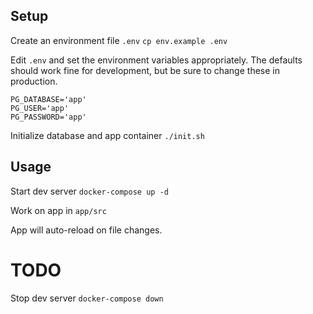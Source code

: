## Setup

Create an environment file `.env`
`cp env.example .env`

Edit `.env` and set the environment variables appropriately.
The defaults should work fine for development, but be sure to change these in production.  
```
PG_DATABASE='app'
PG_USER='app'
PG_PASSWORD='app'
```

Initialize database and app container
`./init.sh`

## Usage
Start dev server
`docker-compose up -d`

Work on app in `app/src`

App will auto-reload on file changes.
# TODO
Stop dev server
`docker-compose down`
